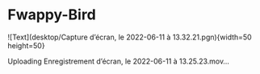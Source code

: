 # Fwappy-Bird

![Text](desktop/Capture d’écran, le 2022-06-11 à 13.32.21.pgn){width=50 height=50}


Uploading Enregistrement d’écran, le 2022-06-11 à 13.25.23.mov…

[logo]: https://www.nichemarket.co.za/wp-content/uploads/2017/08/google-amp-fast-speed-travel-ss-1920.jpg
